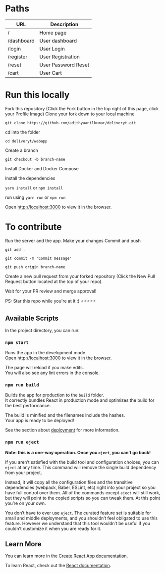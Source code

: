 # Paths

| URL                | Description                               |
|--------------------|-------------------------------------------|
| /                  | Home page                                 |
| /dashboard         | User dashboard                            |
| /login             | User Login                                |
| /register          | User Registration                         |
| /reset             | User Password Reset                       |
| /cart              | User Cart                                 |

# Run this locally
Fork this repository (Click the Fork button in the top right of this page, click your Profile Image)
Clone your fork down to your local machine

    git clone https://github.com/adithyaanilkumar/deliveryt.git

cd into the folder

``` cd deliveryt/webapp ```

Create a branch

    git checkout -b branch-name

Install Docker and Docker Compose

Install the dependencies 

```yarn install``` or ```npm install```

run using 
```yarn run``` or ```npm run```

Open [http://localhost:3000](http://localhost:3000) to view it in the browser.

# To contribute
Run the server and the app.
Make your changes
Commit and push

    git add .

    git commit -m 'Commit message'

    git push origin branch-name

Create a new pull request from your forked repository (Click the New Pull Request button located at the top of your repo).

Wait for your PR review and merge approval!


PS: Star this repo while you're at it :) ⭐⭐⭐⭐⭐


## Available Scripts

In the project directory, you can run:

### `npm start`

Runs the app in the development mode.\
Open [http://localhost:3000](http://localhost:3000) to view it in the browser.

The page will reload if you make edits.\
You will also see any lint errors in the console.

### `npm run build`

Builds the app for production to the `build` folder.\
It correctly bundles React in production mode and optimizes the build for the best performance.

The build is minified and the filenames include the hashes.\
Your app is ready to be deployed!

See the section about [deployment](https://facebook.github.io/create-react-app/docs/deployment) for more information.

### `npm run eject`

**Note: this is a one-way operation. Once you `eject`, you can’t go back!**

If you aren’t satisfied with the build tool and configuration choices, you can `eject` at any time. This command will remove the single build dependency from your project.

Instead, it will copy all the configuration files and the transitive dependencies (webpack, Babel, ESLint, etc) right into your project so you have full control over them. All of the commands except `eject` will still work, but they will point to the copied scripts so you can tweak them. At this point you’re on your own.

You don’t have to ever use `eject`. The curated feature set is suitable for small and middle deployments, and you shouldn’t feel obligated to use this feature. However we understand that this tool wouldn’t be useful if you couldn’t customize it when you are ready for it.

## Learn More

You can learn more in the [Create React App documentation](https://facebook.github.io/create-react-app/docs/getting-started).

To learn React, check out the [React documentation](https://reactjs.org/).
